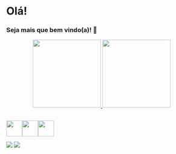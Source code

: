 # Olá! 
### Seja mais que bem vindo(a)! 👋

<div align="center">
  <a href="https://github.com/rafaballerini">
  <img height="180em" src="https://github-readme-stats.vercel.app/api?username=danielmjob&show_icons=true&theme=dark&include_all_commits=true&count_private=true"/>
  <img height="180em" src="https://github-readme-stats.vercel.app/api/top-langs/?username=danielmjob&layout=compact&langs_count=7&theme=dark"/>
</div>
<br>

<img src="https://cdn.jsdelivr.net/gh/devicons/devicon/icons/html5/html5-original.svg" height="42" width="42"/><img src="https://cdn.jsdelivr.net/gh/devicons/devicon/icons/css3/css3-original.svg"  height="42" width="42" /><img src="https://cdn.jsdelivr.net/gh/devicons/devicon/icons/javascript/javascript-original.svg"  height="42" width="42"/>
          
<div> 
  <a href = "mailto:danielmarquesjob@gmail.com"><img src="https://img.shields.io/badge/-Gmail-%23333?style=for-the-badge&logo=gmail&logoColor=white" target="_blank"></a>
  <a href="www.linkedin.com/in/daniel-marques-dos-santos-47478a242" target="_blank"><img src="https://img.shields.io/badge/-LinkedIn-%230077B5?style=for-the-badge&logo=linkedin&logoColor=white" target="_blank"></a> 
</div>

          

<!--
**danielmjob/danielmJob** is a ✨ _special_ ✨ repository because its `README.md` (this file) appears on your GitHub profile.

Here are some ideas to get you started:

- 🔭 I’m currently working on ...
- 🌱 I’m currently learning ...
- 👯 I’m looking to collaborate on ...
- 🤔 I’m looking for help with ...
- 💬 Ask me about ...
- 📫 How to reach me: ...
- 😄 Pronouns: ...
- ⚡ Fun fact: ...
-->
